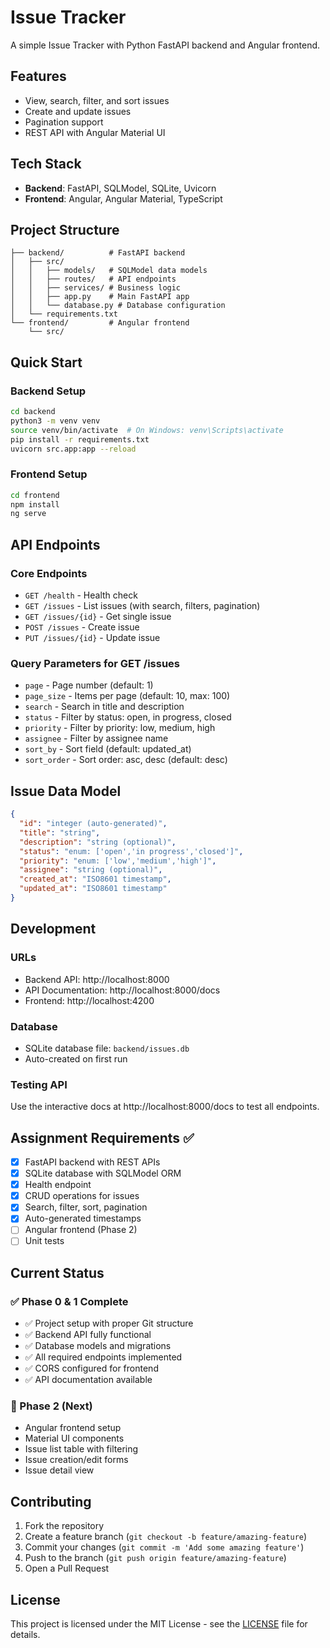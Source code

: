 # Issue Tracker

A simple Issue Tracker with Python FastAPI backend and Angular frontend.

## Features

- View, search, filter, and sort issues
- Create and update issues
- Pagination support
- REST API with Angular Material UI

## Tech Stack

- **Backend**: FastAPI, SQLModel, SQLite, Uvicorn
- **Frontend**: Angular, Angular Material, TypeScript

## Project Structure

```
├── backend/          # FastAPI backend
│   ├── src/
│   │   ├── models/   # SQLModel data models
│   │   ├── routes/   # API endpoints
│   │   ├── services/ # Business logic
│   │   ├── app.py    # Main FastAPI app
│   │   └── database.py # Database configuration
│   └── requirements.txt
└── frontend/         # Angular frontend
    └── src/
```

## Quick Start

### Backend Setup

```bash
cd backend
python3 -m venv venv
source venv/bin/activate  # On Windows: venv\Scripts\activate
pip install -r requirements.txt
uvicorn src.app:app --reload
```

### Frontend Setup

```bash
cd frontend
npm install
ng serve
```

## API Endpoints

### Core Endpoints

- `GET /health` - Health check
- `GET /issues` - List issues (with search, filters, pagination)
- `GET /issues/{id}` - Get single issue
- `POST /issues` - Create issue
- `PUT /issues/{id}` - Update issue

### Query Parameters for GET /issues

- `page` - Page number (default: 1)
- `page_size` - Items per page (default: 10, max: 100)
- `search` - Search in title and description
- `status` - Filter by status: open, in progress, closed
- `priority` - Filter by priority: low, medium, high
- `assignee` - Filter by assignee name
- `sort_by` - Sort field (default: updated_at)
- `sort_order` - Sort order: asc, desc (default: desc)

## Issue Data Model

```json
{
  "id": "integer (auto-generated)",
  "title": "string",
  "description": "string (optional)",
  "status": "enum: ['open','in progress','closed']",
  "priority": "enum: ['low','medium','high']",
  "assignee": "string (optional)",
  "created_at": "ISO8601 timestamp",
  "updated_at": "ISO8601 timestamp"
}
```

## Development

### URLs

- Backend API: http://localhost:8000
- API Documentation: http://localhost:8000/docs
- Frontend: http://localhost:4200

### Database

- SQLite database file: `backend/issues.db`
- Auto-created on first run

### Testing API

Use the interactive docs at http://localhost:8000/docs to test all endpoints.

## Assignment Requirements ✅

- [x] FastAPI backend with REST APIs
- [x] SQLite database with SQLModel ORM
- [x] Health endpoint
- [x] CRUD operations for issues
- [x] Search, filter, sort, pagination
- [x] Auto-generated timestamps
- [ ] Angular frontend (Phase 2)
- [ ] Unit tests

## Current Status

### ✅ Phase 0 & 1 Complete
- ✅ Project setup with proper Git structure
- ✅ Backend API fully functional
- ✅ Database models and migrations
- ✅ All required endpoints implemented
- ✅ CORS configured for frontend
- ✅ API documentation available

### 🚧 Phase 2 (Next)
- Angular frontend setup
- Material UI components
- Issue list table with filtering
- Issue creation/edit forms
- Issue detail view

## Contributing

1. Fork the repository
2. Create a feature branch (`git checkout -b feature/amazing-feature`)
3. Commit your changes (`git commit -m 'Add some amazing feature'`)
4. Push to the branch (`git push origin feature/amazing-feature`)
5. Open a Pull Request

## License

This project is licensed under the MIT License - see the [LICENSE](LICENSE) file for details.
